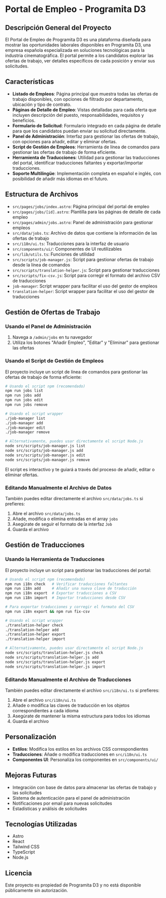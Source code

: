 # Portal de Empleo - Programita D3

## Descripción General del Proyecto
El Portal de Empleo de Programita D3 es una plataforma diseñada para mostrar las oportunidades laborales disponibles en Programita D3, una empresa española especializada en soluciones tecnológicas para la industria cinematográfica. El portal permite a los candidatos explorar las ofertas de trabajo, ver detalles específicos de cada posición y enviar sus solicitudes.

## Características
- **Listado de Empleos**: Página principal que muestra todas las ofertas de trabajo disponibles, con opciones de filtrado por departamento, ubicación y tipo de contrato.
- **Páginas de Detalle de Empleo**: Vistas detalladas para cada oferta que incluyen descripción del puesto, responsabilidades, requisitos y beneficios.
- **Formulario de Solicitud**: Formulario integrado en cada página de detalle para que los candidatos puedan enviar su solicitud directamente.
- **Panel de Administración**: Interfaz para gestionar las ofertas de trabajo, con opciones para añadir, editar y eliminar ofertas.
- **Script de Gestión de Empleos**: Herramienta de línea de comandos para gestionar las ofertas de trabajo de forma eficiente.
- **Herramienta de Traducciones**: Utilidad para gestionar las traducciones del portal, identificar traducciones faltantes y exportar/importar traducciones.
- **Soporte Multilingüe**: Implementación completa en español e inglés, con posibilidad de añadir más idiomas en el futuro.

## Estructura de Archivos
- `src/pages/jobs/index.astro`: Página principal del portal de empleo
- `src/pages/jobs/[id].astro`: Plantilla para las páginas de detalle de cada empleo
- `src/pages/admin/jobs.astro`: Panel de administración para gestionar empleos
- `src/data/jobs.ts`: Archivo de datos que contiene la información de las ofertas de trabajo
- `src/i18n/ui.ts`: Traducciones para la interfaz de usuario
- `src/components/ui/`: Componentes de UI reutilizables
- `src/lib/utils.ts`: Funciones de utilidad
- `src/scripts/job-manager.js`: Script para gestionar ofertas de trabajo desde la línea de comandos
- `src/scripts/translation-helper.js`: Script para gestionar traducciones
- `src/scripts/fix-csv.js`: Script para corregir el formato del archivo CSV de traducciones
- `job-manager`: Script wrapper para facilitar el uso del gestor de empleos
- `translation-helper`: Script wrapper para facilitar el uso del gestor de traducciones

## Gestión de Ofertas de Trabajo

### Usando el Panel de Administración
1. Navega a `/admin/jobs` en tu navegador
2. Utiliza los botones "Añadir Empleo", "Editar" y "Eliminar" para gestionar las ofertas

### Usando el Script de Gestión de Empleos
El proyecto incluye un script de línea de comandos para gestionar las ofertas de trabajo de forma eficiente:

```bash
# Usando el script npm (recomendado)
npm run jobs list
npm run jobs add
npm run jobs edit
npm run jobs remove

# Usando el script wrapper
./job-manager list
./job-manager add
./job-manager edit
./job-manager remove

# Alternativamente, puedes usar directamente el script Node.js
node src/scripts/job-manager.js list
node src/scripts/job-manager.js add
node src/scripts/job-manager.js edit
node src/scripts/job-manager.js remove
```

El script es interactivo y te guiará a través del proceso de añadir, editar o eliminar ofertas.

### Editando Manualmente el Archivo de Datos
También puedes editar directamente el archivo `src/data/jobs.ts` si prefieres:

1. Abre el archivo `src/data/jobs.ts`
2. Añade, modifica o elimina entradas en el array `jobs`
3. Asegúrate de seguir el formato de la interfaz `Job`
4. Guarda el archivo

## Gestión de Traducciones

### Usando la Herramienta de Traducciones
El proyecto incluye un script para gestionar las traducciones del portal:

```bash
# Usando el script npm (recomendado)
npm run i18n check   # Verificar traducciones faltantes
npm run i18n add     # Añadir una nueva clave de traducción
npm run i18n export  # Exportar traducciones a CSV
npm run i18n import  # Importar traducciones desde CSV

# Para exportar traducciones y corregir el formato del CSV
npm run i18n export && npm run fix-csv

# Usando el script wrapper
./translation-helper check
./translation-helper add
./translation-helper export
./translation-helper import

# Alternativamente, puedes usar directamente el script Node.js
node src/scripts/translation-helper.js check
node src/scripts/translation-helper.js add
node src/scripts/translation-helper.js export
node src/scripts/translation-helper.js import
```

### Editando Manualmente el Archivo de Traducciones
También puedes editar directamente el archivo `src/i18n/ui.ts` si prefieres:

1. Abre el archivo `src/i18n/ui.ts`
2. Añade o modifica las claves de traducción en los objetos correspondientes a cada idioma
3. Asegúrate de mantener la misma estructura para todos los idiomas
4. Guarda el archivo

## Personalización
- **Estilos**: Modifica los estilos en los archivos CSS correspondientes
- **Traducciones**: Añade o modifica traducciones en `src/i18n/ui.ts`
- **Componentes UI**: Personaliza los componentes en `src/components/ui/`

## Mejoras Futuras
- Integración con base de datos para almacenar las ofertas de trabajo y las solicitudes
- Sistema de autenticación para el panel de administración
- Notificaciones por email para nuevas solicitudes
- Estadísticas y análisis de solicitudes

## Tecnologías Utilizadas
- Astro
- React
- Tailwind CSS
- TypeScript
- Node.js

## Licencia
Este proyecto es propiedad de Programita D3 y no está disponible públicamente sin autorización. 